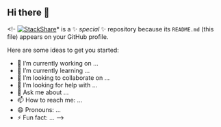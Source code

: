 ## Hi there 👋

<!-
[![StackShare](https://img.shields.io/badge/StackShare-View%20Profile-blue?logo=stackshare&style=for-the-badge)](https://stackshare.io/ranjitha-engg)* is a ✨ _special_ ✨ repository because its `README.md` (this file) appears on your GitHub profile.

Here are some ideas to get you started:

- 🔭 I’m currently working on ...
- 🌱 I’m currently learning ...
- 👯 I’m looking to collaborate on ...
- 🤔 I’m looking for help with ...
- 💬 Ask me about ...
- 📫 How to reach me: ...
- 😄 Pronouns: ...
- ⚡ Fun fact: ...
-->
